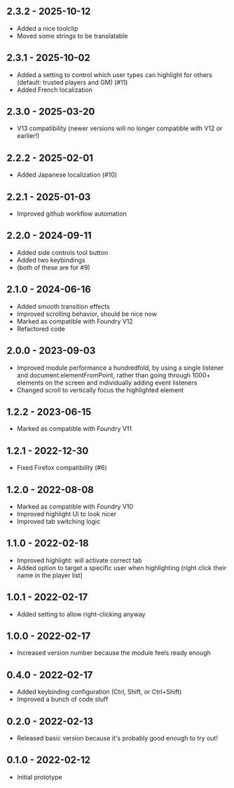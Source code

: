 ## 2.3.2 - 2025-10-12
- Added a nice toolclip
- Moved some strings to be translatable

## 2.3.1 - 2025-10-02
- Added a setting to control which user types can highlight for others (default:  trusted players and GM) (#11)
- Added French localization 

## 2.3.0 - 2025-03-20
- V13 compatibility (newer versions will no longer compatible with V12 or earlier!)

## 2.2.2 - 2025-02-01
- Added Japanese localization (#10)

## 2.2.1 - 2025-01-03
- Improved github workflow automation

## 2.2.0 - 2024-09-11
- Added side controls tool button
- Added two keybindings
- (both of these are for #9)

## 2.1.0 - 2024-06-16
- Added smooth transition effects
- Improved scrolling behavior, should be nice now
- Marked as compatible with Foundry V12
- Refactored code

## 2.0.0 - 2023-09-03
- Improved module performance a hundredfold, by using a single listener and document.elementFromPoint, rather than
going through 1000+ elements on the screen and individually adding event listeners  
- Changed scroll to vertically focus the highlighted element

## 1.2.2 - 2023-06-15
- Marked as compatible with Foundry V11

## 1.2.1 - 2022-12-30
- Fixed Firefox compatibility (#6)

## 1.2.0 - 2022-08-08
- Marked as compatible with Foundry V10
- Improved highlight UI to look nicer
- Improved tab switching logic

## 1.1.0 - 2022-02-18
- Improved highlight: will activate correct tab
- Added option to target a specific user when highlighting (right click their name in the player list)

## 1.0.1 - 2022-02-17
- Added setting to allow right-clicking anyway

## 1.0.0 - 2022-02-17
- Increased version number because the module feels ready enough

## 0.4.0 - 2022-02-17
- Added keybinding configuration (Ctrl, Shift, or Ctrl+Shift)
- Improved a bunch of code stuff

## 0.2.0 - 2022-02-13
- Released basic version because it's probably good enough to try out!

## 0.1.0 - 2022-02-12
- Initial prototype
